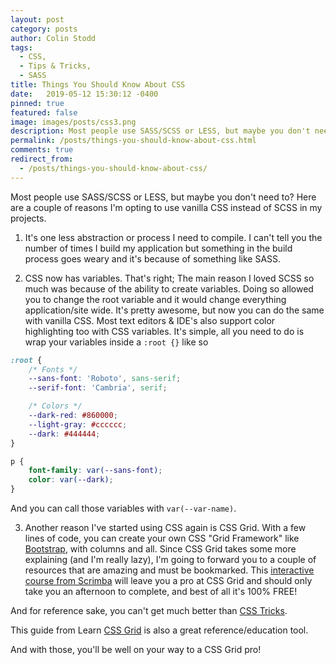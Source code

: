 ```yaml
---
layout: post
category: posts
author: Colin Stodd
tags:
  - CSS,
  - Tips & Tricks,
  - SASS
title: Things You Should Know About CSS
date:   2019-05-12 15:30:12 -0400
pinned: true
featured: false
image: images/posts/css3.png
description: Most people use SASS/SCSS or LESS, but maybe you don't need to? Here are a couple of reasons I'm opting to use vanilla CSS instead of SCSS in my projects
permalink: /posts/things-you-should-know-about-css.html
comments: true
redirect_from:
  - /posts/things-you-should-know-about-css/
---
```


Most people use SASS/SCSS or LESS,  but maybe you don't need to?  Here are a couple of reasons I'm opting to use vanilla CSS instead of SCSS in my projects.

1. It's one less abstraction or process I need to compile. I can't tell you the number of times I build my application but something in the build process goes weary and it's because of something like SASS.

2. CSS now has variables.  That's right; The main reason I loved SCSS so much was because of the ability to create variables. Doing so allowed you to change the root variable and it would change everything application/site wide. It's pretty awesome, but now you can do the same with vanilla CSS. Most text editors & IDE's also support color highlighting too with CSS variables. It's simple, all you need to do is wrap your variables inside a `:root {}` like so


```css
:root {
    /* Fonts */
    --sans-font: 'Roboto', sans-serif;
    --serif-font: 'Cambria', serif;

    /* Colors */
    --dark-red: #860000;
    --light-gray: #cccccc;
    --dark: #444444;
}

p {
    font-family: var(--sans-font);
    color: var(--dark);
}
```


And you can call those variables with `var(--var-name)`.

3. Another reason I've started using CSS again is CSS Grid. With a few lines of code, you can create your own CSS "Grid Framework" like [Bootstrap](https://getbootstrap.com/), with columns and all. Since CSS Grid takes some more explaining (and I'm really lazy), I'm going to forward you to a couple of resources that are amazing and must be bookmarked. This [interactive course from Scrimba](https://scrimba.com/g/gR8PTE) will leave you a pro at CSS Grid and should only take you an afternoon to complete, and best of all it's 100% FREE!

And for reference sake, you can't get much better than [CSS Tricks](https://css-tricks.com/snippets/css/complete-guide-grid/).

This guide from Learn [CSS Grid](https://learncssgrid.com/) is also a great reference/education tool.

And with those, you'll be well on your way to a CSS Grid pro!
